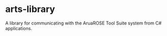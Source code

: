 # arts-library
A library for communicating with the AruaROSE Tool Suite system from C# applications.
